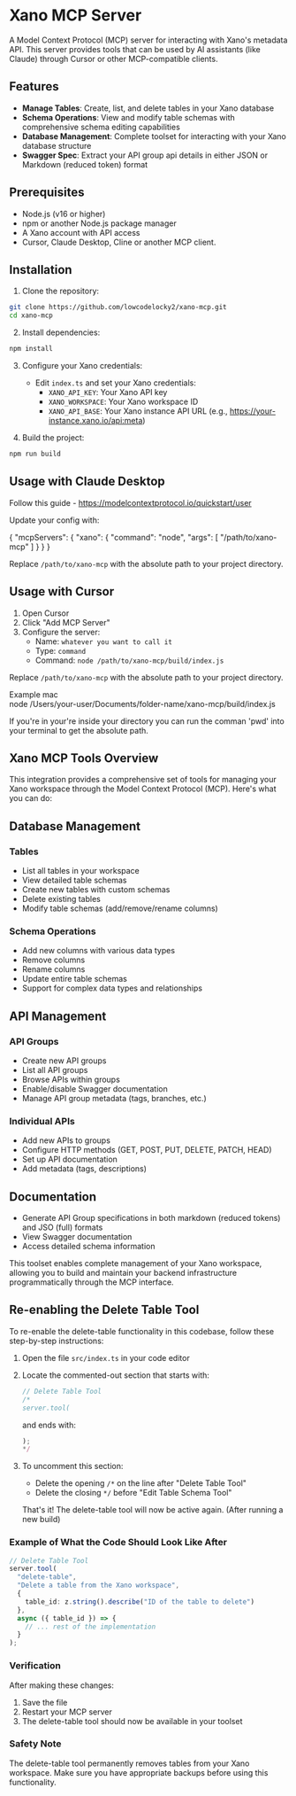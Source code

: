 # Xano MCP Server

A Model Context Protocol (MCP) server for interacting with Xano's metadata API. This server provides tools that can be used by AI assistants (like Claude) through Cursor or other MCP-compatible clients.

## Features

- **Manage Tables**: Create, list, and delete tables in your Xano database
- **Schema Operations**: View and modify table schemas with comprehensive schema editing capabilities
- **Database Management**: Complete toolset for interacting with your Xano database structure
- **Swagger Spec**: Extract your API group api details in either JSON or Markdown (reduced token) format

## Prerequisites

- Node.js (v16 or higher)
- npm or another Node.js package manager
- A Xano account with API access
- Cursor, Claude Desktop, Cline or another MCP client.

## Installation

1. Clone the repository:
```bash
git clone https://github.com/lowcodelocky2/xano-mcp.git
cd xano-mcp
```

2. Install dependencies:
```bash
npm install
```

3. Configure your Xano credentials:
   - Edit `index.ts` and set your Xano credentials:
     - `XANO_API_KEY`: Your Xano API key
     - `XANO_WORKSPACE`: Your Xano workspace ID
     - `XANO_API_BASE`: Your Xano instance API URL (e.g., https://your-instance.xano.io/api:meta)

4. Build the project:
```bash
npm run build
```

## Usage with Claude Desktop

Follow this guide - https://modelcontextprotocol.io/quickstart/user

Update your config with: 

{
  "mcpServers": {
    "xano": {
      "command": "node",
      "args": [
        "/path/to/xano-mcp"
      ]
    }
  }
} 


Replace `/path/to/xano-mcp` with the absolute path to your project directory.


## Usage with Cursor

1. Open Cursor
2. Click "Add MCP Server"
3. Configure the server:
   - Name: `whatever you want to call it`
   - Type: `command`
   - Command: `node /path/to/xano-mcp/build/index.js`

Replace `/path/to/xano-mcp` with the absolute path to your project directory.

Example mac  
node /Users/your-user/Documents/folder-name/xano-mcp/build/index.js

If you're in your're inside your directory you can run the comman 'pwd' into your terminal to get the absolute path.

## Xano MCP Tools Overview

This integration provides a comprehensive set of tools for managing your Xano workspace through the Model Context Protocol (MCP). Here's what you can do:

## Database Management

### Tables
- List all tables in your workspace
- View detailed table schemas
- Create new tables with custom schemas
- Delete existing tables
- Modify table schemas (add/remove/rename columns)

### Schema Operations
- Add new columns with various data types
- Remove columns
- Rename columns
- Update entire table schemas
- Support for complex data types and relationships

## API Management

### API Groups
- Create new API groups
- List all API groups
- Browse APIs within groups
- Enable/disable Swagger documentation
- Manage API group metadata (tags, branches, etc.)

### Individual APIs
- Add new APIs to groups
- Configure HTTP methods (GET, POST, PUT, DELETE, PATCH, HEAD)
- Set up API documentation
- Add metadata (tags, descriptions)

## Documentation
- Generate API Group specifications in both markdown (reduced tokens) and JSO (full) formats
- View Swagger documentation
- Access detailed schema information

This toolset enables complete management of your Xano workspace, allowing you to build and maintain your backend infrastructure programmatically through the MCP interface. 

## Re-enabling the Delete Table Tool

To re-enable the delete-table functionality in this codebase, follow these step-by-step instructions:

1. Open the file `src/index.ts` in your code editor
2. Locate the commented-out section that starts with:
   ```typescript
   // Delete Table Tool
   /*
   server.tool(
   ```
   and ends with:
   ```typescript
   );
   */
   ```

3. To uncomment this section:
   - Delete the opening `/*` on the line after "Delete Table Tool"
   - Delete the closing `*/` before "Edit Table Schema Tool"
   
   That's it! The delete-table tool will now be active again.   (After running a new build)

### Example of What the Code Should Look Like After

```typescript
// Delete Table Tool
server.tool(
  "delete-table",
  "Delete a table from the Xano workspace",
  {
    table_id: z.string().describe("ID of the table to delete")
  },
  async ({ table_id }) => {
    // ... rest of the implementation
  }
);
```

### Verification
After making these changes:
1. Save the file
2. Restart your MCP server
3. The delete-table tool should now be available in your toolset

### Safety Note
The delete-table tool permanently removes tables from your Xano workspace. Make sure you have appropriate backups before using this functionality. 
